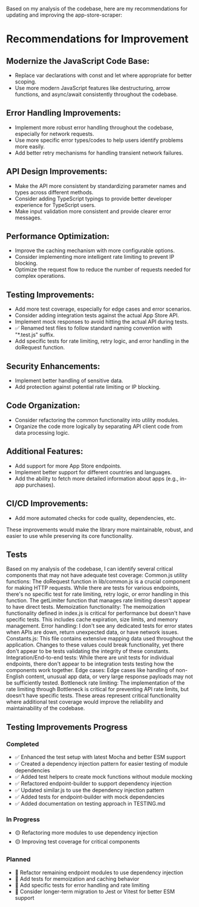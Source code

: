 Based on my analysis of the codebase, here are my recommendations for updating and improving the app-store-scraper:
# Recommendations for Improvement

## Modernize the JavaScript Code Base:
- Replace var declarations with const and let where appropriate for better scoping.
- Use more modern JavaScript features like destructuring, arrow functions, and async/await consistently throughout the codebase.

## Error Handling Improvements:
- Implement more robust error handling throughout the codebase, especially for network requests.
- Use more specific error types/codes to help users identify problems more easily.
- Add better retry mechanisms for handling transient network failures.

## API Design Improvements:
- Make the API more consistent by standardizing parameter names and types across different methods.
- Consider adding TypeScript typings to provide better developer experience for TypeScript users.
- Make input validation more consistent and provide clearer error messages.

## Performance Optimization:
- Improve the caching mechanism with more configurable options.
- Consider implementing more intelligent rate limiting to prevent IP blocking.
- Optimize the request flow to reduce the number of requests needed for complex operations.

## Testing Improvements:
- Add more test coverage, especially for edge cases and error scenarios.
- Consider adding integration tests against the actual App Store API.
- Implement mock responses to avoid hitting the actual API during tests.
- ✅ Renamed test files to follow standard naming convention with "*.test.js" suffix.
- Add specific tests for rate limiting, retry logic, and error handling in the doRequest function.

## Security Enhancements:
- Implement better handling of sensitive data.
- Add protection against potential rate limiting or IP blocking.

## Code Organization:
- Consider refactoring the common functionality into utility modules.
- Organize the code more logically by separating API client code from data processing logic.

## Additional Features:
- Add support for more App Store endpoints.
- Implement better support for different countries and languages.
- Add the ability to fetch more detailed information about apps (e.g., in-app purchases).

## CI/CD Improvements:
- Add more automated checks for code quality, dependencies, etc.

These improvements would make the library more maintainable, robust, and easier to use while preserving its core functionality.


## Tests
Based on my analysis of the codebase, I can identify several critical components that may not have adequate test coverage:
Common.js utility functions:
The doRequest function in lib/common.js is a crucial component for making HTTP requests. While there are tests for various endpoints, there's no specific test for rate limiting, retry logic, or error handling in this function.
The getLimiter function that manages rate limiting doesn't appear to have direct tests.
Memoization functionality:
The memoization functionality defined in index.js is critical for performance but doesn't have specific tests. This includes cache expiration, size limits, and memory management.
Error handling:
I don't see any dedicated tests for error states when APIs are down, return unexpected data, or have network issues.
Constants.js:
This file contains extensive mapping data used throughout the application. Changes to these values could break functionality, yet there don't appear to be tests validating the integrity of these constants.
Integration/End-to-end tests:
While there are unit tests for individual endpoints, there don't appear to be integration tests testing how the components work together.
Edge cases:
Edge cases like handling of non-English content, unusual app data, or very large response payloads may not be sufficiently tested.
Bottleneck rate limiting:
The implementation of the rate limiting through Bottleneck is critical for preventing API rate limits, but doesn't have specific tests.
These areas represent critical functionality where additional test coverage would improve the reliability and maintainability of the codebase.

## Testing Improvements Progress

### Completed
- ✅ Enhanced the test setup with latest Mocha and better ESM support
- ✅ Created a dependency injection pattern for easier testing of module dependencies
- ✅ Added test helpers to create mock functions without module mocking
- ✅ Refactored endpoint-builder to support dependency injection
- ✅ Updated similar.js to use the dependency injection pattern
- ✅ Added tests for endpoint-builder with mock dependencies
- ✅ Added documentation on testing approach in TESTING.md

### In Progress
- 🟡 Refactoring more modules to use dependency injection
- 🟡 Improving test coverage for critical components

### Planned
- 🔄 Refactor remaining endpoint modules to use dependency injection
- 🔄 Add tests for memoization and caching behavior
- 🔄 Add specific tests for error handling and rate limiting
- 🔄 Consider longer-term migration to Jest or Vitest for better ESM support